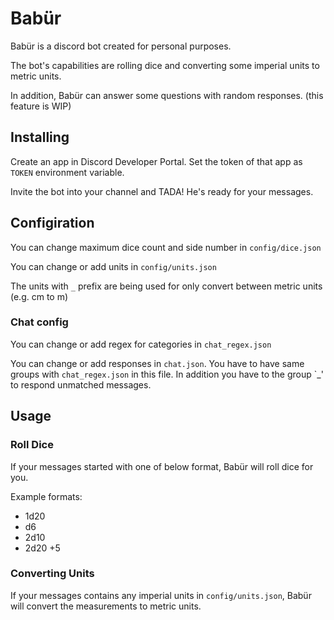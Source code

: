 # Babür

Babür is a discord bot created for personal purposes.

The bot's capabilities are rolling dice and converting some imperial units to metric units.

In addition, Babür can answer some questions with random responses. (this feature is WIP)

## Installing

Create an app in Discord Developer Portal. Set the token of that app as `TOKEN` environment variable.

Invite the bot into your channel and TADA! He's ready for your messages.

## Configiration

You can change maximum dice count and side number in `config/dice.json`

You can change or add units in `config/units.json`

The units with `_` prefix are being used for only convert between metric units (e.g. cm to m)

### Chat config

You can change or add regex for categories in `chat_regex.json`

You can change or add responses in `chat.json`. You have to have same groups with `chat_regex.json` in this file. In addition you have to the group `_' to respond unmatched messages.

## Usage

### Roll Dice

If your messages started with one of below format, Babür will roll dice for you.

Example formats:
- 1d20
- d6
- 2d10
- 2d20 +5

### Converting Units

If your messages contains any imperial units in `config/units.json`, Babür will convert the measurements to metric units.